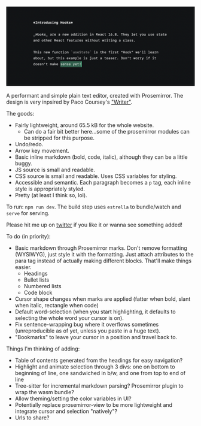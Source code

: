 ![Dark black card with sample white text illustrating basic markup](public/example.png)

A performant and simple plain text editor, created with Prosemirror. The design is very inpsired by Paco Coursey's ["Writer"](https://github.com/pacocoursey/writer).

The goods:

- Fairly lightweight, around 65.5 kB for the whole website.
  - Can do a fair bit better here...some of the prosemirror modules can be stripped for this purpose.
- Undo/redo.
- Arrow key movement.
- Basic inline markdown (bold, code, italic), although they can be a little buggy.
- JS source is small and readable.
- CSS source is small and readable. Uses CSS variables for styling.
- Accessible and semantic. Each paragraph becomes a `p` tag, each inline style is appropriately styled.
- Pretty (at least I think so, lol).

To run: `npm run dev`. The build step uses `estrella` to bundle/watch and `serve` for serving.

Please hit me up on [twitter](https://twitter.com/moonriseTK) if you like it or wanna see something added!

To do (in priority):

- Basic markdown through Prosemirror marks. Don't remove formatting (WYSIWYG), just style it with the formatting. Just attach attributes to the para tag instead of actually making different blocks. That'll make things easier.
  - Headings
  - Bullet lists
  - Numbered lists
  - Code block
- Cursor shape changes when marks are applied (fatter when bold, slant when italic, rectangle when code)
- Default word-selection (when you start highlighting, it defaults to selecting the whole word your cursor is on).
- Fix sentence-wrapping bug where it overflows sometimes (unreproducible as of yet, unless you paste in a huge text).
- "Bookmarks" to leave your cursor in a position and travel back to.

Things I'm thinking of adding:

- Table of contents generated from the headings for easy navigation?
- Highlight and animate selection through 3 divs: one on bottom to beginning of line, one sandwiched in b/w, and one from top to end of line
- Tree-sitter for incremental markdown parsing? Prosemirror plugin to wrap the wasm bundle?
- Allow theming/setting the color variables in UI?
- Potentially replace prosemirror-view to be more lightweight and integrate cursor and selection "natively"?
- Urls to share?
